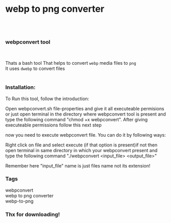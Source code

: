 # webp to png converter

<br>
<br>


### webpconvert tool

<br>

Thats a bash tool That helps to convert `webp` media files to `png`<br>
It uses `dwebp` to convert files<br><br>

### Installation:

To Run this tool, follow the introduction:

Open webpconvert.sh file-properties and give it all executeable
permisions or just open terminal in the directory where webpconvert
tool is present and type the following command "chmod +x webpconvert".
After giving executeable permissions follow this next step

now you need to execute webpconvert file. You can do it by following
ways:

Right click on file and select execute (if that option is present)if not
then open terminal in same directory in which your webpconvert present
and type the following command "./webpconvert <input_file> <output_file>"

Remember here "input_file" name is just files name not its extension!

### Tags

webpconvert <br>
webp to png converter <br>
webp-to-png <br>

### Thx for downloading!

